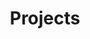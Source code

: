 ---
title: Projects
layout: projects.hbs
projects:
- category: Applications
  icon: tv
  items:
  - title: Lotteries
    description: easy inhouse lotteries
    link: "https://github.com/christosgeorgiou/lotteries"
    value: 100
  - title: JokerBot
    description: tracker for opap's joker
    link: "https://github.com/christosgeorgiou/jokerbot"
    value: 100
  - title: Tools
    description: general mini apps for common use
    link: "https://github.com/christosgeorgiou/tools"
    value: 32
  - title: Balance
    description: simple small team management tool
    link: "https://github.com/christosgeorgiou/balance"
    value: 15
  - title: Reφenes
    description: keep your owns in place
    link: "https://github.com/christosgeorgiou/refenes.mobile"
    value: 23
- category: Books
  icon: book
  items:
  - title: Machines of Orthopolis
    description: D&D5 campaign writen in greek
    link: "https://www.gitbook.com/book/christosgeorgiou/machines_of_orthopolis/details"
    value: 30
- category: Paintings
  icon: paint-brush
  items:
  - title: Jug on Books
    description: pencil practice
    link: false
    value: 100
  - title: Morning
    description: pencil practice
    link: false
    value: 100
  - title: Dali Clocks
    description: pencil order
    link: false
    value: 100
  - title: Under the Mountain
    description: pencil personal
    link: false
    value: 15
  - title: Raining Colors
    description: pencil order
    link: false
    value: 0
  - title: Lone Wolf
    description: black acrylic on canvas
    link: false
    value: 0
  - title: Lifelines
    description: the majestic overview
    link: false
    value: 0
- category: Games
  icon: gamepad
  items:
  - title: CryptoCodes
    description: clone of the codenames in browser
    link: "https://github.com/christosgeorgiou/cryptocodes"
    value: 100
  - title: GameBOX
    description: package of party mobile games
    link: "https://github.com/christosgeorgiou/gamebox"
    value: 5
  - title: Cards Against Humanity Online
    description: when the bullshits become a game
    link: false
    value: 0
  - title: Spin the Wheel
    description: the known tv-game on your tv
    link: false
    value: 0
  - title: Survival - Resistance Clone
    description: find the thief until morning
    link: false
    value: 0
---